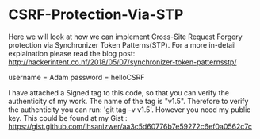 # CSRF-Protection-Via-STP
Here we will look at how we can implement Cross-Site Request Forgery protection via Synchronizer Token Patterns(STP). For a more in-detail explaination please read the blog post: http://hackerintent.co.nf/2018/05/07/synchronizer-token-patternsstp/

username = Adam password = helloCSRF

I have attached a Signed tag to this code, so that you can verify the authenticity of my work. The name of the tag is "v1.5". Therefore to verify the authenticity you can run: 'git tag -v v1.5'. However you need my public key. This could be found at my Gist : https://gist.github.com/ihsanizwer/aa3c5d60776b7e59272c6ef0a0562c7c


